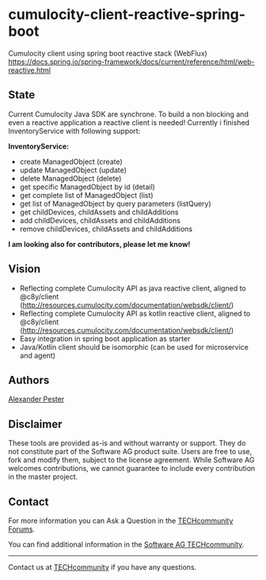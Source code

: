 # cumulocity-client-reactive-spring-boot
Cumulocity client using spring boot reactive stack (WebFlux) https://docs.spring.io/spring-framework/docs/current/reference/html/web-reactive.html

## State

Current Cumulocity Java SDK are synchrone. To build a non blocking and even a reactive application a reactive client is needed! Currently i finished InventoryService with following support:

**InventoryService:**
- create ManagedObject (create)
- update ManagedObject (update)
- delete ManagedObject (delete)
- get specific ManagedObject by id (detail)
- get complete list of ManagedObject (list)
- get list of ManagedObject by query parameters (listQuery)
- get childDevices, childAssets and childAdditions 
- add childDevices, childAssets and childAdditions
- remove childDevices, childAssets and childAdditions

**I am looking also for contributors, please let me know!** 

## Vision

- Reflecting complete Cumulocity API as java reactive client, aligned to @c8y/client (http://resources.cumulocity.com/documentation/websdk/client/)
- Reflecting complete Cumulocity API as kotlin reactive client, aligned to @c8y/client (http://resources.cumulocity.com/documentation/websdk/client/)
- Easy integration in spring boot application as starter
- Java/Kotlin client should be isomorphic (can be used for microservice and agent)


## Authors 

[Alexander Pester](mailto:alexander.pester@softwareag.com)

## Disclaimer

These tools are provided as-is and without warranty or support. They do not constitute part of the Software AG product suite. Users are free to use, fork and modify them, subject to the license agreement. While Software AG welcomes contributions, we cannot guarantee to include every contribution in the master project.

## Contact

For more information you can Ask a Question in the [TECHcommunity Forums](http://tech.forums.softwareag.com/techjforum/forums/list.page?product=cumulocity).

You can find additional information in the [Software AG TECHcommunity](http://techcommunity.softwareag.com/home/-/product/name/cumulocity).

_________________
Contact us at [TECHcommunity](mailto:technologycommunity@softwareag.com?subject=Github/SoftwareAG) if you have any questions.
